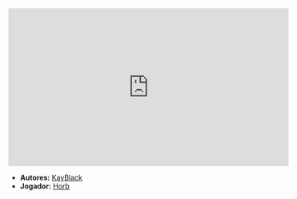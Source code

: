 <iframe width="560" height="315" src="https://www.youtube.com/embed/7ZoF6Fzvs3o?si=nTBzo9xo4FUzDkY7" title="YouTube video player" frameborder="0" allow="accelerometer; autoplay; clipboard-write; encrypted-media; gyroscope; picture-in-picture; web-share" referrerpolicy="strict-origin-when-cross-origin" allowfullscreen></iframe>

- **Autores:** [KayBlack](content/Autores/KayBlack.md)
- **Jogador:** [Horb](content/Jogadores/Horb.md)